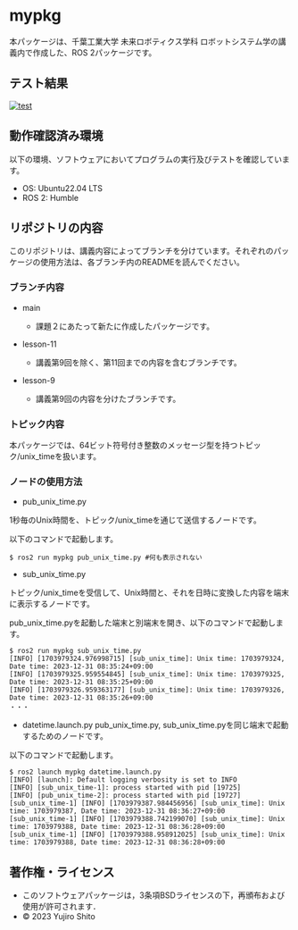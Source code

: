 # mypkg
本パッケージは、千葉工業大学 未来ロボティクス学科 ロボットシステム学の講義内で作成した、ROS 2パッケージです。

## テスト結果
[![test](https://github.com/Yujiro-13/robosys_ros2_mypkg/actions/workflows/test.yml/badge.svg)](https://github.com/Yujiro-13/robosys_ros2_mypkg/actions/workflows/test.yml)

## 動作確認済み環境
以下の環境、ソフトウェアにおいてプログラムの実行及びテストを確認しています。
- OS: Ubuntu22.04 LTS
- ROS 2: Humble

## リポジトリの内容
このリポジトリは、講義内容によってブランチを分けています。それぞれのパッケージの使用方法は、各ブランチ内のREADMEを読んでください。

### ブランチ内容
- main
  - 課題２にあたって新たに作成したパッケージです。

- lesson-11
  - 講義第9回を除く、第11回までの内容を含むブランチです。

- lesson-9
  - 講義第9回の内容を分けたブランチです。

### トピック内容
本パッケージでは、64ビット符号付き整数のメッセージ型を持つトピック/unix_timeを扱います。

### ノードの使用方法
- pub_unix_time.py

1秒毎のUnix時間を、トピック/unix_timeを通じて送信するノードです。

以下のコマンドで起動します。
```
$ ros2 run mypkg pub_unix_time.py #何も表示されない
```

- sub_unix_time.py

トピック/unix_timeを受信して、Unix時間と、それを日時に変換した内容を端末に表示するノードです。

pub_unix_time.pyを起動した端末と別端末を開き、以下のコマンドで起動します。
```
$ ros2 run mypkg sub_unix_time.py
[INFO] [1703979324.976998715] [sub_unix_time]: Unix time: 1703979324, Date time: 2023-12-31 08:35:24+09:00
[INFO] [1703979325.959554845] [sub_unix_time]: Unix time: 1703979325, Date time: 2023-12-31 08:35:25+09:00
[INFO] [1703979326.959363177] [sub_unix_time]: Unix time: 1703979326, Date time: 2023-12-31 08:35:26+09:00
・・・
```

- datetime.launch.py
pub_unix_time.py, sub_unix_time.pyを同じ端末で起動するためのノードです。

以下のコマンドで起動します。 
```
$ ros2 launch mypkg datetime.launch.py
[INFO] [launch]: Default logging verbosity is set to INFO
[INFO] [sub_unix_time-1]: process started with pid [19725]
[INFO] [pub_unix_time-2]: process started with pid [19727]
[sub_unix_time-1] [INFO] [1703979387.984456956] [sub_unix_time]: Unix time: 1703979387, Date time: 2023-12-31 08:36:27+09:00
[sub_unix_time-1] [INFO] [1703979388.742199070] [sub_unix_time]: Unix time: 1703979388, Date time: 2023-12-31 08:36:28+09:00
[sub_unix_time-1] [INFO] [1703979388.958912025] [sub_unix_time]: Unix time: 1703979388, Date time: 2023-12-31 08:36:28+09:00
```

## 著作権・ライセンス
- このソフトウェアパッケージは，3条項BSDライセンスの下，再頒布および使用が許可されます．
- © 2023 Yujiro Shito
